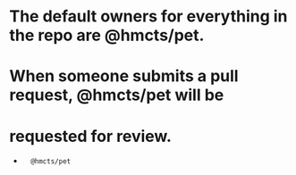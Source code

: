 # The default owners for everything in the repo are @hmcts/pet.
# When someone submits a pull request, @hmcts/pet will be
# requested for review.
*       @hmcts/pet

